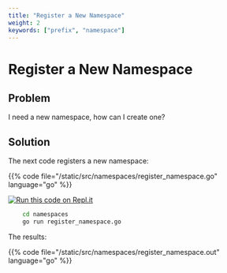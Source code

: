 ```yaml
---
title: "Register a New Namespace"
weight: 2
keywords: ["prefix", "namespace"]
---
```


# Register a New Namespace

## Problem

I need a new namespace, how can I create one?

## Solution

The next code registers a new namespace:

{{% code file="/static/src/namespaces/register_namespace.go" language="go" %}}

[![Run this code on Repl.it](https://repl.it/badge/github/tombenke/cayley-cookbook-src)](https://repl.it/@tombenke/cayley-cookbook-src#namespaces/register_namespace.go)

```bash
    cd namespaces
    go run register_namespace.go
```

The results:

{{% code file="/static/src/namespaces/register_namespace.out" language="go" %}}


